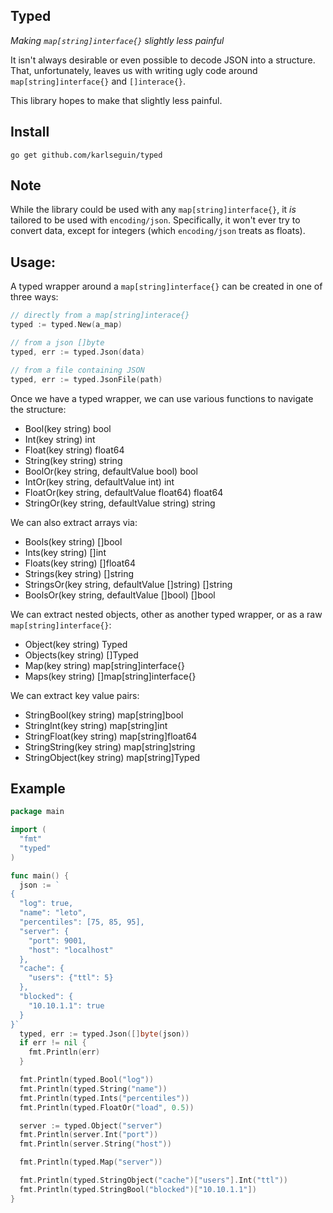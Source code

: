 ## Typed

*Making `map[string]interface{}` slightly less painful*

It isn't always desirable or even possible to decode JSON into a structure. That, unfortunately, leaves us with writing ugly code around `map[string]interface{}` and `[]interace{}`.

This library hopes to make that slightly less painful.

## Install

    go get github.com/karlseguin/typed

## Note

While the library could be used with any `map[string]interface{}`, it *is* tailored to be used with `encoding/json`. Specifically, it won't ever try to convert data, except for integers (which `encoding/json` treats as floats).

## Usage:

A typed wrapper around a `map[string]interface{}` can be created in one of three ways:

```go
// directly from a map[string]interace{}
typed := typed.New(a_map)

// from a json []byte
typed, err := typed.Json(data)

// from a file containing JSON
typed, err := typed.JsonFile(path)
```

Once we have a typed wrapper, we can use various functions to navigate the structure:

- Bool(key string) bool
- Int(key string) int
- Float(key string) float64
- String(key string) string
- BoolOr(key string, defaultValue bool) bool
- IntOr(key string, defaultValue int) int
- FloatOr(key string, defaultValue float64) float64
- StringOr(key string, defaultValue string) string

We can also extract arrays via:

- Bools(key string) []bool
- Ints(key string) []int
- Floats(key string) []float64
- Strings(key string) []string
- StringsOr(key string, defaultValue []string) []string
- BoolsOr(key string, defaultValue []bool) []bool

We can extract nested objects, other as another typed wrapper, or as a raw `map[string]interface{}`:

- Object(key string) Typed
- Objects(key string) []Typed
- Map(key string) map[string]interface{}
- Maps(key string) []map[string]interface{}

We can extract key value pairs:

- StringBool(key string) map[string]bool
- StringInt(key string) map[string]int
- StringFloat(key string) map[string]float64
- StringString(key string) map[string]string
- StringObject(key string) map[string]Typed

## Example

```go
package main

import (
  "fmt"
  "typed"
)

func main() {
  json := `
{
  "log": true,
  "name": "leto",
  "percentiles": [75, 85, 95],
  "server": {
    "port": 9001,
    "host": "localhost"
  },
  "cache": {
    "users": {"ttl": 5}
  },
  "blocked": {
    "10.10.1.1": true
  }
}`
  typed, err := typed.Json([]byte(json))
  if err != nil {
    fmt.Println(err)
  }

  fmt.Println(typed.Bool("log"))
  fmt.Println(typed.String("name"))
  fmt.Println(typed.Ints("percentiles"))
  fmt.Println(typed.FloatOr("load", 0.5))

  server := typed.Object("server")
  fmt.Println(server.Int("port"))
  fmt.Println(server.String("host"))

  fmt.Println(typed.Map("server"))

  fmt.Println(typed.StringObject("cache")["users"].Int("ttl"))
  fmt.Println(typed.StringBool("blocked")["10.10.1.1"])
}
```
